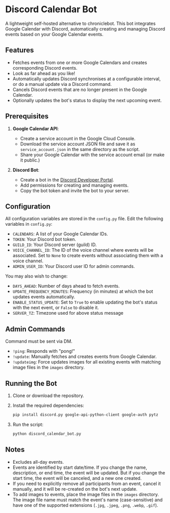 # Discord Calendar Bot

A lightweight self-hosted alternative to chroniclebot. This bot integrates Google Calendar with Discord, automatically creating and managing Discord events based on your Google Calendar events. 

## Features

- Fetches events from one or more Google Calendars and creates corresponding Discord events.
- Look as far ahead as you like!
- Automatically updates Discord synchronises at a configurable interval, or do a manual update via a Discord command.
- Cancels Discord events that are no longer present in the Google Calendar.
- Optionally updates the bot's status to display the next upcoming event.

## Prerequisites

1. **Google Calendar API**:
   - Create a service account in the Google Cloud Console.
   - Download the service account JSON file and save it as `service_account.json` in the same directory as the script.
   - Share your Google Calendar with the service account email (or make it public.)

2. **Discord Bot**:
   - Create a bot in the [Discord Developer Portal](https://discord.com/developers/applications).
   - Add permissions for creating and managing events.
   - Copy the bot token and invite the bot to your server.

## Configuration

All configuration variables are stored in the `config.py` file. Edit the following variables in `config.py`:

- `CALENDARS`: A list of your Google Calendar IDs.
- `TOKEN`: Your Discord bot token.
- `GUILD_ID`: Your Discord server (guild) ID.
- `VOICE_CHANNEL_ID`: The ID of the voice channel where events will be associated. Set to `None` to create events without associating them with a voice channel.
- `ADMIN_USER_ID`: Your Discord user ID for admin commands.

You may also wish to change:

- `DAYS_AHEAD`: Number of days ahead to fetch events.
- `UPDATE_FREQUENCY_MINUTES`: Frequency (in minutes) at which the bot updates events automatically.
- `ENABLE_STATUS_UPDATE`: Set to `True` to enable updating the bot's status with the next event, or `False` to disable it.
- `SERVER_TZ`: Timezone used for above status message

## Admin Commands

Command must be sent via DM.

- `!ping`: Responds with "pong!"
- `!update`: Manually fetches and creates events from Google Calendar.
- `!updateimg`: Force updates images for all existing events with matching image files in the `images` directory.

## Running the Bot

1. Clone or download the repository.

2. Install the required dependencies:
   ```bash
   pip install discord.py google-api-python-client google-auth pytz
   ```

3. Run the script:
   ```bash
   python discord_calendar_bot.py
   ```

## Notes
- Excludes all-day events.
- Events are identified by start date/time. If you change the name, description, or end time, the event will be updated. But if you change the start time, the event will be canceled, and a new one created.
- If you need to explicitly remove all participants from an event, cancel it manually, and it will be re-created on the bot's next update.
- To add images to events, place the image files in the `images` directory. The image file name must match the event's name (case-sensitive) and have one of the supported extensions (`.jpg`, `.jpeg`, `.png`, `.webp`, `.gif`).
